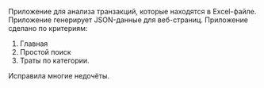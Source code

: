 Приложение для анализа транзакций, которые находятся в Excel-файле. Приложение генерирует JSON-данные для веб-страниц.
Приложение сделано по критериям:
1. Главная
2. Простой поиск
3. Траты по категории.

Исправила многие недочёты.
